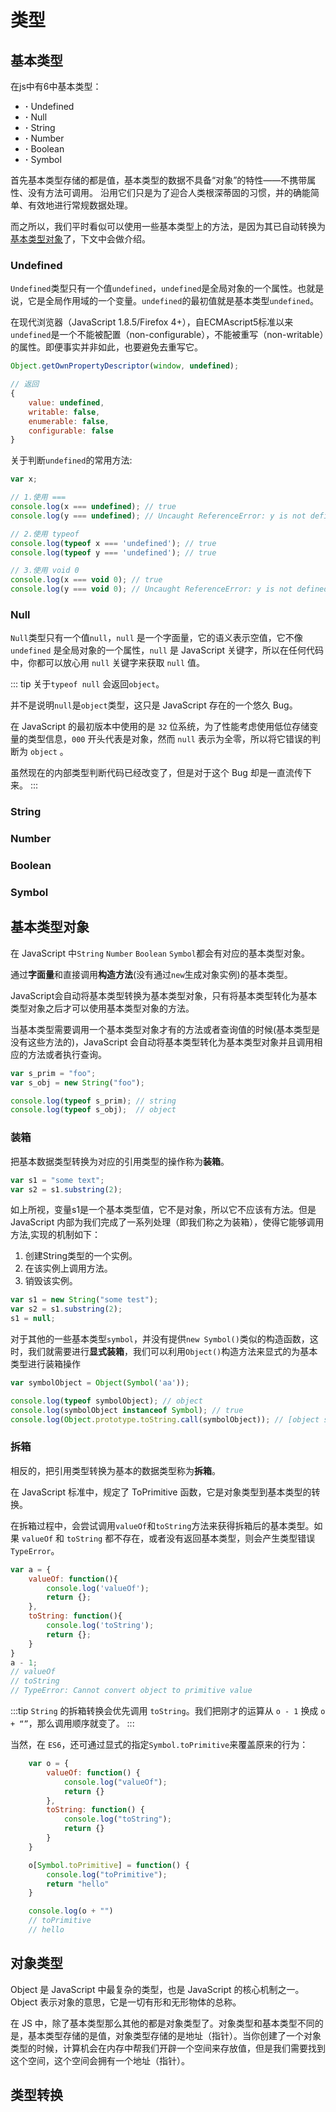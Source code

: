 # 类型

## 基本类型
在js中有6中基本类型：
- **·** Undefined
- **·** Null
- **·** String
- **·** Number
- **·** Boolean
- **·** Symbol

首先基本类型存储的都是值，基本类型的数据不具备“对象”的特性——不携带属性、没有方法可调用。 沿用它们只是为了迎合人类根深蒂固的习惯，并的确能简单、有效地进行常规数据处理。

而之所以，我们平时看似可以使用一些基本类型上的方法，是因为其已自动转换为[基本类型对象](#基本类型对象)了，下文中会做介绍。

### Undefined
`Undefined`类型只有一个值`undefined`，`undefined`是全局对象的一个属性。也就是说，它是全局作用域的一个变量。`undefined`的最初值就是基本类型`undefined`。

在现代浏览器（JavaScript 1.8.5/Firefox 4+），自ECMAscript5标准以来`undefined`是一个不能被配置（non-configurable），不能被重写（non-writable）的属性。即便事实并非如此，也要避免去重写它。

```js
Object.getOwnPropertyDescriptor(window, undefined);

// 返回
{
    value: undefined,
    writable: false, 
    enumerable: false, 
    configurable: false
}
```

关于判断`undefined`的常用方法:
```js
var x;

// 1.使用 ===
console.log(x === undefined); // true
console.log(y === undefined); // Uncaught ReferenceError: y is not defined

// 2.使用 typeof
console.log(typeof x === 'undefined'); // true
console.log(typeof y === 'undefined'); // true

// 3.使用 void 0
console.log(x === void 0); // true
console.log(y === void 0); // Uncaught ReferenceError: y is not defined
```

### Null
`Null`类型只有一个值`null`，`null` 是一个字面量，它的语义表示空值，它不像`undefined` 是全局对象的一个属性，`null` 是 JavaScript 关键字，所以在任何代码中，你都可以放心用 `null` 关键字来获取 `null` 值。

::: tip
关于```typeof null``` 会返回`object`。

并不是说明`null`是`object`类型，这只是 JavaScript 存在的一个悠久 Bug。

在 JavaScript 的最初版本中使用的是 `32` 位系统，为了性能考虑使用低位存储变量的类型信息，`000` 开头代表是对象，然而 `null` 表示为全零，所以将它错误的判断为 `object` 。

虽然现在的内部类型判断代码已经改变了，但是对于这个 Bug 却是一直流传下来。
:::

### String

### Number

### Boolean

### Symbol

## 基本类型对象
在 JavaScript 中`String` `Number` `Boolean` `Symbol`都会有对应的基本类型对象。

通过**字面量**和直接调用**构造方法**(没有通过`new`生成对象实例)的基本类型。

JavaScript会自动将基本类型转换为基本类型对象，只有将基本类型转化为基本类型对象之后才可以使用基本类型对象的方法。

当基本类型需要调用一个基本类型对象才有的方法或者查询值的时候(基本类型是没有这些方法的)，JavaScript 会自动将基本类型转化为基本类型对象并且调用相应的方法或者执行查询。
```js
var s_prim = "foo";
var s_obj = new String("foo");

console.log(typeof s_prim); // string
console.log(typeof s_obj);  // object
```

### 装箱
把基本数据类型转换为对应的引用类型的操作称为**装箱**。
```js
var s1 = "some text";
var s2 = s1.substring(2);
```
如上所视，变量s1是一个基本类型值，它不是对象，所以它不应该有方法。但是 JavaScript 内部为我们完成了一系列处理（即我们称之为装箱），使得它能够调用方法,实现的机制如下：
1. 创建String类型的一个实例。
2. 在该实例上调用方法。
3. 销毁该实例。
```js
var s1 = new String("some test");
var s2 = s1.substring(2);
s1 = null;
```

对于其他的一些基本类型`symbol`，并没有提供`new Symbol()`类似的构造函数，这时，我们就需要进行**显式装箱**，我们可以利用`Object()`构造方法来显式的为基本类型进行装箱操作
```js
var symbolObject = Object(Symbol('aa'));

console.log(typeof symbolObject); // object
console.log(symbolObject instanceof Symbol); // true
console.log(Object.prototype.toString.call(symbolObject)); // [object symbol]
```

### 拆箱
相反的，把引用类型转换为基本的数据类型称为**拆箱**。

在 JavaScript 标准中，规定了 ToPrimitive 函数，它是对象类型到基本类型的转换。

在拆箱过程中，会尝试调用`valueOf`和`toString`方法来获得拆箱后的基本类型。如果 `valueOf` 和 `toString` 都不存在，或者没有返回基本类型，则会产生类型错误 `TypeError`。
```js
var a = {
    valueOf: function(){
        console.log('valueOf');
        return {};
    },
    toString: function(){
        console.log('toString');
        return {};
    }
}
a - 1;
// valueOf
// toString
// TypeError: Cannot convert object to primitive value
```
:::tip
`String` 的拆箱转换会优先调用 `toString`。我们把刚才的运算从 `o - 1` 换成 `o + “”`，那么调用顺序就变了。
:::


当然，在 `ES6`，还可通过显式的指定`Symbol.toPrimitive`来覆盖原来的行为：
```js
    var o = {
        valueOf: function() {
            console.log("valueOf"); 
            return {}
        },
        toString: function() {
            console.log("toString"); 
            return {}
        }
    }

    o[Symbol.toPrimitive] = function() {
        console.log("toPrimitive"); 
        return "hello"
    }

    console.log(o + "")
    // toPrimitive
    // hello
```

## 对象类型
Object 是 JavaScript 中最复杂的类型，也是 JavaScript 的核心机制之一。Object 表示对象的意思，它是一切有形和无形物体的总称。

在 JS 中，除了基本类型那么其他的都是对象类型了。对象类型和基本类型不同的是，基本类型存储的是值，对象类型存储的是地址（指针）。当你创建了一个对象类型的时候，计算机会在内存中帮我们开辟一个空间来存放值，但是我们需要找到这个空间，这个空间会拥有一个地址（指针）。

## 类型转换